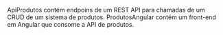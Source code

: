 ApiProdutos contém endpoins de um REST API para chamadas de um CRUD de um sistema de produtos.
ProdutosAngular contém um front-end em Angular que consome a API de produtos.
